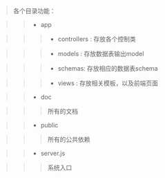 >各个目录功能：

>> - app

>>> - controllers : 存放各个控制类

>>> - models : 存放数据表输出model

>>> - schemas: 存放相应的数据表schema

>>> - views : 存放相关模板，以及前端页面

>> - doc 

>>> 所有的文档

>> - public

>>> 所有的公共依赖

>> - server.js

>>> 系统入口